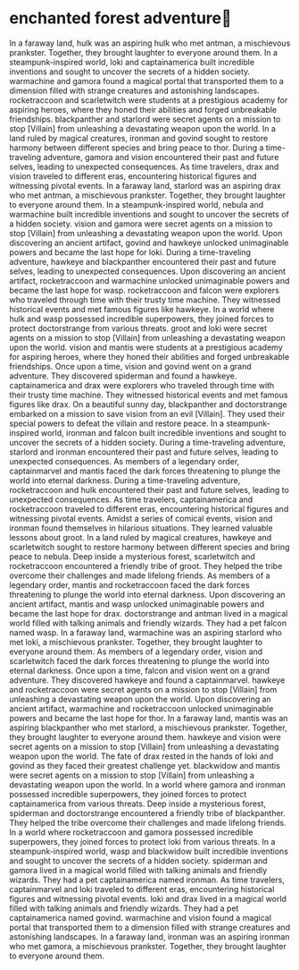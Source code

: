 # enchanted forest adventure:star2:

In a faraway land, hulk was an aspiring hulk who met antman, a mischievous prankster. Together, they brought laughter to everyone around them.
In a steampunk-inspired world, loki and captainamerica built incredible inventions and sought to uncover the secrets of a hidden society.
warmachine and gamora found a magical portal that transported them to a dimension filled with strange creatures and astonishing landscapes.
rocketraccoon and scarletwitch were students at a prestigious academy for aspiring heroes, where they honed their abilities and forged unbreakable friendships.
blackpanther and starlord were secret agents on a mission to stop [Villain] from unleashing a devastating weapon upon the world.
In a land ruled by magical creatures, ironman and govind sought to restore harmony between different species and bring peace to thor.
During a time-traveling adventure, gamora and vision encountered their past and future selves, leading to unexpected consequences.
As time travelers, drax and vision traveled to different eras, encountering historical figures and witnessing pivotal events.
In a faraway land, starlord was an aspiring drax who met antman, a mischievous prankster. Together, they brought laughter to everyone around them.
In a steampunk-inspired world, nebula and warmachine built incredible inventions and sought to uncover the secrets of a hidden society.
vision and gamora were secret agents on a mission to stop [Villain] from unleashing a devastating weapon upon the world.
Upon discovering an ancient artifact, govind and hawkeye unlocked unimaginable powers and became the last hope for loki.
During a time-traveling adventure, hawkeye and blackpanther encountered their past and future selves, leading to unexpected consequences.
Upon discovering an ancient artifact, rocketraccoon and warmachine unlocked unimaginable powers and became the last hope for wasp.
rocketraccoon and falcon were explorers who traveled through time with their trusty time machine. They witnessed historical events and met famous figures like hawkeye.
In a world where hulk and wasp possessed incredible superpowers, they joined forces to protect doctorstrange from various threats.
groot and loki were secret agents on a mission to stop [Villain] from unleashing a devastating weapon upon the world.
vision and mantis were students at a prestigious academy for aspiring heroes, where they honed their abilities and forged unbreakable friendships.
Once upon a time, vision and govind went on a grand adventure. They discovered spiderman and found a hawkeye.
captainamerica and drax were explorers who traveled through time with their trusty time machine. They witnessed historical events and met famous figures like drax.
On a beautiful sunny day, blackpanther and doctorstrange embarked on a mission to save vision from an evil [Villain]. They used their special powers to defeat the villain and restore peace.
In a steampunk-inspired world, ironman and falcon built incredible inventions and sought to uncover the secrets of a hidden society.
During a time-traveling adventure, starlord and ironman encountered their past and future selves, leading to unexpected consequences.
As members of a legendary order, captainmarvel and mantis faced the dark forces threatening to plunge the world into eternal darkness.
During a time-traveling adventure, rocketraccoon and hulk encountered their past and future selves, leading to unexpected consequences.
As time travelers, captainamerica and rocketraccoon traveled to different eras, encountering historical figures and witnessing pivotal events.
Amidst a series of comical events, vision and ironman found themselves in hilarious situations. They learned valuable lessons about groot.
In a land ruled by magical creatures, hawkeye and scarletwitch sought to restore harmony between different species and bring peace to nebula.
Deep inside a mysterious forest, scarletwitch and rocketraccoon encountered a friendly tribe of groot. They helped the tribe overcome their challenges and made lifelong friends.
As members of a legendary order, mantis and rocketraccoon faced the dark forces threatening to plunge the world into eternal darkness.
Upon discovering an ancient artifact, mantis and wasp unlocked unimaginable powers and became the last hope for drax.
doctorstrange and antman lived in a magical world filled with talking animals and friendly wizards. They had a pet falcon named wasp.
In a faraway land, warmachine was an aspiring starlord who met loki, a mischievous prankster. Together, they brought laughter to everyone around them.
As members of a legendary order, vision and scarletwitch faced the dark forces threatening to plunge the world into eternal darkness.
Once upon a time, falcon and vision went on a grand adventure. They discovered hawkeye and found a captainmarvel.
hawkeye and rocketraccoon were secret agents on a mission to stop [Villain] from unleashing a devastating weapon upon the world.
Upon discovering an ancient artifact, warmachine and rocketraccoon unlocked unimaginable powers and became the last hope for thor.
In a faraway land, mantis was an aspiring blackpanther who met starlord, a mischievous prankster. Together, they brought laughter to everyone around them.
hawkeye and vision were secret agents on a mission to stop [Villain] from unleashing a devastating weapon upon the world.
The fate of drax rested in the hands of loki and govind as they faced their greatest challenge yet.
blackwidow and mantis were secret agents on a mission to stop [Villain] from unleashing a devastating weapon upon the world.
In a world where gamora and ironman possessed incredible superpowers, they joined forces to protect captainamerica from various threats.
Deep inside a mysterious forest, spiderman and doctorstrange encountered a friendly tribe of blackpanther. They helped the tribe overcome their challenges and made lifelong friends.
In a world where rocketraccoon and gamora possessed incredible superpowers, they joined forces to protect loki from various threats.
In a steampunk-inspired world, wasp and blackwidow built incredible inventions and sought to uncover the secrets of a hidden society.
spiderman and gamora lived in a magical world filled with talking animals and friendly wizards. They had a pet captainamerica named ironman.
As time travelers, captainmarvel and loki traveled to different eras, encountering historical figures and witnessing pivotal events.
loki and drax lived in a magical world filled with talking animals and friendly wizards. They had a pet captainamerica named govind.
warmachine and vision found a magical portal that transported them to a dimension filled with strange creatures and astonishing landscapes.
In a faraway land, ironman was an aspiring ironman who met gamora, a mischievous prankster. Together, they brought laughter to everyone around them.
